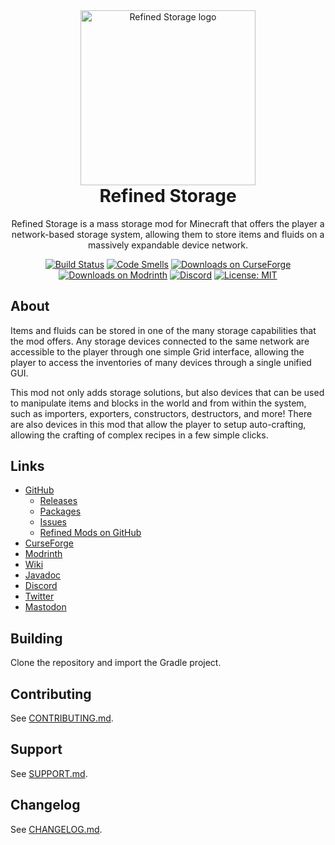 <div align="center">
  <img width="280" alt="Refined Storage logo" src="https://raw.githubusercontent.com/refinedmods/refinedstorage/develop/images/logo.png" />
  <h1 style="margin-top: 0">Refined Storage</h1>
  <p>Refined Storage is a mass storage mod for Minecraft that offers the player a network-based storage system, allowing
them to store items and fluids on a massively expandable device network.</p>

[![Build Status](https://github.com/refinedmods/refinedstorage/actions/workflows/build.yml/badge.svg?branch=develop)](https://github.com/refinedmods/refinedstorage/actions/workflows/build.yml) [![Code Smells](https://sonarcloud.io/api/project_badges/measure?project=refinedmods_refinedstorage&metric=code_smells)](https://sonarcloud.io/summary/new_code?id=refinedmods_refinedstorage) [![Downloads on CurseForge](http://cf.way2muchnoise.eu/full_243076_downloads.svg)](http://minecraft.curseforge.com/projects/refined-storage) [![Downloads on Modrinth](https://img.shields.io/modrinth/dt/refined-storage?logo=modrinth)](https://modrinth.com/mod/refined-storage) [![Discord](https://img.shields.io/discord/342942776494653441)](https://discordapp.com/invite/VYzsydb) [![License: MIT](https://img.shields.io/badge/License-MIT-yellow.svg)](LICENSE.md)
</div>

## About

Items and fluids can be stored in one of the many storage capabilities that the mod offers. Any storage devices
connected to the same network are accessible to the player through one simple Grid interface, allowing the player to
access the inventories of many devices through a single unified GUI.

This mod not only adds storage solutions, but also devices that can be used to manipulate items and blocks in the world
and from within the system, such as importers, exporters, constructors, destructors, and more! There are also devices in
this mod that allow the player to setup auto-crafting, allowing the crafting of complex recipes in a few simple clicks.

## Links

- [GitHub](https://github.com/refinedmods/refinedstorage)
    - [Releases](https://github.com/refinedmods/refinedstorage/releases)
    - [Packages](https://github.com/refinedmods/refinedstorage/packages)
    - [Issues](https://github.com/refinedmods/refinedstorage/issues)
    - [Refined Mods on GitHub](https://github.com/refinedmods)
- [CurseForge](https://curseforge.com/minecraft/mc-mods/refined-storage)
- [Modrinth](https://modrinth.com/mod/refined-storage)
- [Wiki](https://refinedmods.com/refined-storage/)
- [Javadoc](https://refinedmods.com/javadoc/refinedstorage)
- [Discord](https://discordapp.com/invite/VYzsydb)
- [Twitter](https://twitter.com/refinedmods)
- [Mastodon](https://anvil.social/@refinedmods)

## Building

Clone the repository and import the Gradle project.

## Contributing

See [CONTRIBUTING.md](.github/CONTRIBUTING.md).

## Support

See [SUPPORT.md](.github/SUPPORT.md).

## Changelog

See [CHANGELOG.md](CHANGELOG.md).
